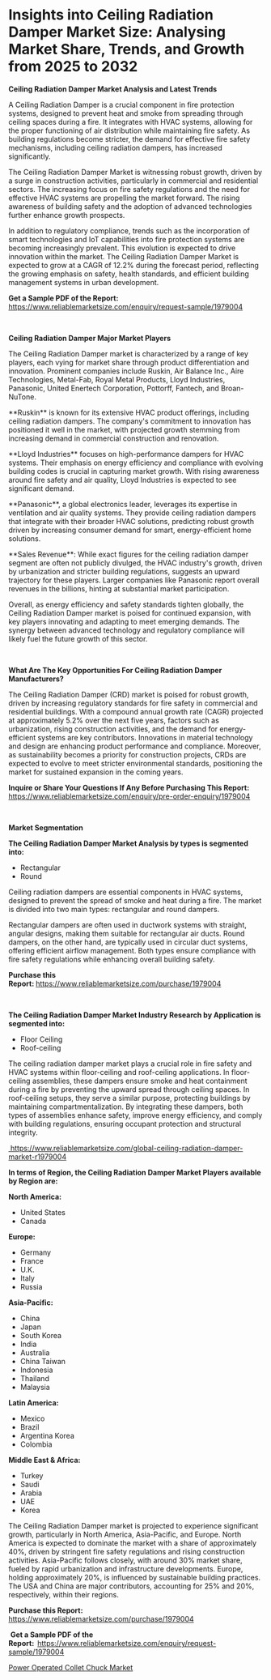 <p><h1>Insights into Ceiling Radiation Damper Market Size: Analysing Market Share, Trends, and Growth from 2025 to 2032</h1></p><p><strong>Ceiling Radiation Damper Market Analysis and Latest Trends</strong></p>
<p><p>A Ceiling Radiation Damper is a crucial component in fire protection systems, designed to prevent heat and smoke from spreading through ceiling spaces during a fire. It integrates with HVAC systems, allowing for the proper functioning of air distribution while maintaining fire safety. As building regulations become stricter, the demand for effective fire safety mechanisms, including ceiling radiation dampers, has increased significantly.</p><p>The Ceiling Radiation Damper Market is witnessing robust growth, driven by a surge in construction activities, particularly in commercial and residential sectors. The increasing focus on fire safety regulations and the need for effective HVAC systems are propelling the market forward. The rising awareness of building safety and the adoption of advanced technologies further enhance growth prospects.</p><p>In addition to regulatory compliance, trends such as the incorporation of smart technologies and IoT capabilities into fire protection systems are becoming increasingly prevalent. This evolution is expected to drive innovation within the market. The Ceiling Radiation Damper Market is expected to grow at a CAGR of 12.2% during the forecast period, reflecting the growing emphasis on safety, health standards, and efficient building management systems in urban development.</p></p>
<p><strong>Get a Sample PDF of the Report:&nbsp;</strong> <a href="https://www.reliablemarketsize.com/enquiry/request-sample/1979004?utm_campaign=1197&utm_medium=2&utm_source=Github&utm_content=ia&utm_term=15012025&utm_id=ceiling-radiation-damper">https://www.reliablemarketsize.com/enquiry/request-sample/1979004</a></p>
<p>&nbsp;</p>
<p><strong>Ceiling Radiation Damper Major Market Players</strong></p>
<p><p>The Ceiling Radiation Damper market is characterized by a range of key players, each vying for market share through product differentiation and innovation. Prominent companies include Ruskin, Air Balance Inc., Aire Technologies, Metal-Fab, Royal Metal Products, Lloyd Industries, Panasonic, United Enertech Corporation, Pottorff, Fantech, and Broan-NuTone.</p><p>**Ruskin** is known for its extensive HVAC product offerings, including ceiling radiation dampers. The company's commitment to innovation has positioned it well in the market, with projected growth stemming from increasing demand in commercial construction and renovation.</p><p>**Lloyd Industries** focuses on high-performance dampers for HVAC systems. Their emphasis on energy efficiency and compliance with evolving building codes is crucial in capturing market growth. With rising awareness around fire safety and air quality, Lloyd Industries is expected to see significant demand.</p><p>**Panasonic**, a global electronics leader, leverages its expertise in ventilation and air quality systems. They provide ceiling radiation dampers that integrate with their broader HVAC solutions, predicting robust growth driven by increasing consumer demand for smart, energy-efficient home solutions.</p><p>**Sales Revenue**: While exact figures for the ceiling radiation damper segment are often not publicly divulged, the HVAC industry's growth, driven by urbanization and stricter building regulations, suggests an upward trajectory for these players. Larger companies like Panasonic report overall revenues in the billions, hinting at substantial market participation.</p><p>Overall, as energy efficiency and safety standards tighten globally, the Ceiling Radiation Damper market is poised for continued expansion, with key players innovating and adapting to meet emerging demands. The synergy between advanced technology and regulatory compliance will likely fuel the future growth of this sector.</p></p>
<p>&nbsp;</p>
<p><strong>What Are The Key Opportunities For Ceiling Radiation Damper Manufacturers?</strong></p>
<p><p>The Ceiling Radiation Damper (CRD) market is poised for robust growth, driven by increasing regulatory standards for fire safety in commercial and residential buildings. With a compound annual growth rate (CAGR) projected at approximately 5.2% over the next five years, factors such as urbanization, rising construction activities, and the demand for energy-efficient systems are key contributors. Innovations in material technology and design are enhancing product performance and compliance. Moreover, as sustainability becomes a priority for construction projects, CRDs are expected to evolve to meet stricter environmental standards, positioning the market for sustained expansion in the coming years.</p></p>
<p><strong>Inquire or Share Your Questions If Any Before Purchasing This Report:</strong> <a href="https://www.reliablemarketsize.com/enquiry/pre-order-enquiry/1979004?utm_campaign=1197&utm_medium=2&utm_source=Github&utm_content=ia&utm_term=15012025&utm_id=ceiling-radiation-damper">https://www.reliablemarketsize.com/enquiry/pre-order-enquiry/1979004</a></p>
<p>&nbsp;</p>
<p><strong>Market Segmentation</strong></p>
<p><strong>The Ceiling Radiation Damper Market Analysis by types is segmented into:</strong></p>
<p><ul><li>Rectangular</li><li>Round</li></ul></p>
<p><p>Ceiling radiation dampers are essential components in HVAC systems, designed to prevent the spread of smoke and heat during a fire. The market is divided into two main types: rectangular and round dampers. </p><p>Rectangular dampers are often used in ductwork systems with straight, angular designs, making them suitable for rectangular air ducts. Round dampers, on the other hand, are typically used in circular duct systems, offering efficient airflow management. Both types ensure compliance with fire safety regulations while enhancing overall building safety.</p></p>
<p><strong>Purchase this Report:&nbsp;</strong><a href="https://www.reliablemarketsize.com/purchase/1979004?utm_campaign=1197&utm_medium=2&utm_source=Github&utm_content=ia&utm_term=15012025&utm_id=ceiling-radiation-damper">https://www.reliablemarketsize.com/purchase/1979004</a></p>
<p>&nbsp;</p>
<p><strong>The Ceiling Radiation Damper Market Industry Research by Application is segmented into:</strong></p>
<p><ul><li>Floor Ceiling</li><li>Roof-ceiling</li></ul></p>
<p><p>The ceiling radiation damper market plays a crucial role in fire safety and HVAC systems within floor-ceiling and roof-ceiling applications. In floor-ceiling assemblies, these dampers ensure smoke and heat containment during a fire by preventing the upward spread through ceiling spaces. In roof-ceiling setups, they serve a similar purpose, protecting buildings by maintaining compartmentalization. By integrating these dampers, both types of assemblies enhance safety, improve energy efficiency, and comply with building regulations, ensuring occupant protection and structural integrity.</p></p>
<p><a href="https://www.reliablemarketsize.com/global-ceiling-radiation-damper-market-r1979004?utm_campaign=1197&utm_medium=2&utm_source=Github&utm_content=ia&utm_term=15012025&utm_id=ceiling-radiation-damper">&nbsp;https://www.reliablemarketsize.com/global-ceiling-radiation-damper-market-r1979004</a></p>
<p><strong>In terms of Region, the Ceiling Radiation Damper Market Players available by Region are:</strong></p>
<p>
    <p> <strong> North America: </strong>
        <ul>
            <li>United States</li>
            <li>Canada</li>
        </ul>
        </p> 
    <p> <strong> Europe: </strong>
        <ul>
            <li>Germany</li>
            <li>France</li>
            <li>U.K.</li>
            <li>Italy</li>
            <li>Russia</li>
        </ul>
        </p> 
    <p> <strong> Asia-Pacific: </strong>
        <ul>
            <li>China</li>
            <li>Japan</li>
            <li>South Korea</li>
            <li>India</li>
            <li>Australia</li>
            <li>China Taiwan</li>
            <li>Indonesia</li>
            <li>Thailand</li>
            <li>Malaysia</li>
        </ul>
        </p> 
    <p> <strong> Latin America: </strong>
        <ul>
            <li>Mexico</li>
            <li>Brazil</li>
            <li>Argentina Korea</li>
            <li>Colombia</li>
        </ul>
        </p> 
    <p> <strong> Middle East & Africa: </strong>
        <ul>
            <li>Turkey</li>
            <li>Saudi</li>
            <li>Arabia</li>
            <li>UAE</li>
            <li>Korea</li>
        </ul>
    </p>
    </p>
<p><p>The Ceiling Radiation Damper market is projected to experience significant growth, particularly in North America, Asia-Pacific, and Europe. North America is expected to dominate the market with a share of approximately 40%, driven by stringent fire safety regulations and rising construction activities. Asia-Pacific follows closely, with around 30% market share, fueled by rapid urbanization and infrastructure developments. Europe, holding approximately 20%, is influenced by sustainable building practices. The USA and China are major contributors, accounting for 25% and 20%, respectively, within their regions.</p></p>
<p><strong>Purchase this Report: </strong><a href="https://www.reliablemarketsize.com/purchase/1979004?utm_campaign=1197&utm_medium=2&utm_source=Github&utm_content=ia&utm_term=15012025&utm_id=ceiling-radiation-damper">https://www.reliablemarketsize.com/purchase/1979004</a></p>
<p>&nbsp;<strong>Get a Sample PDF of the Report:&nbsp;&nbsp;</strong><a href="https://www.reliablemarketsize.com/enquiry/request-sample/1979004?utm_campaign=1197&utm_medium=2&utm_source=Github&utm_content=ia&utm_term=15012025&utm_id=ceiling-radiation-damper">https://www.reliablemarketsize.com/enquiry/request-sample/1979004</a></p>
<p><strong></strong></p>
<p><p><a href="https://github.com/prosalinda88/Market-Research-Report-List-7/blob/main/power-operated-collet-chuck-market.md?utm_campaign=1197&utm_medium=2&utm_source=Github&utm_content=ia&utm_term=15012025&utm_id=ceiling-radiation-damper">Power Operated Collet Chuck Market</a></p></p>